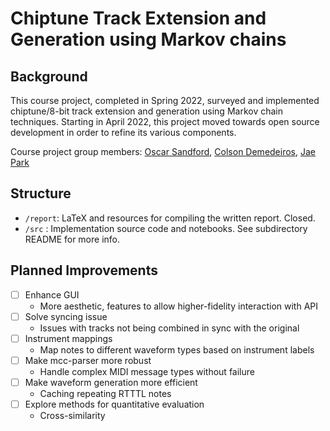 # Chiptune Track Extension and Generation using Markov chains

## Background
This course project, completed in Spring 2022, surveyed and implemented chiptune/8-bit track extension and generation using Markov chain techniques. Starting in April 2022, this project moved towards open source development in order to refine its various components.

Course project group members:
[Oscar Sandford](https://github.com/oscarsandford), [Colson Demedeiros](https://github.com/Colslaw0), [Jae Park](https://github.com/jpark052)

## Structure
* `/report`: LaTeX and resources for compiling the written report. Closed.
* `/src` : Implementation source code and notebooks. See subdirectory README for more info.

## Planned Improvements

- [ ] Enhance GUI
  - More aesthetic, features to allow higher-fidelity interaction with API
- [ ] Solve syncing issue
  - Issues with tracks not being combined in sync with the original
- [ ] Instrument mappings
  - Map notes to different waveform types based on instrument labels
- [ ] Make mcc-parser more robust
  - Handle complex MIDI message types without failure
- [ ] Make waveform generation more efficient
  - Caching repeating RTTTL notes
- [ ] Explore methods for quantitative evaluation
  - Cross-similarity
